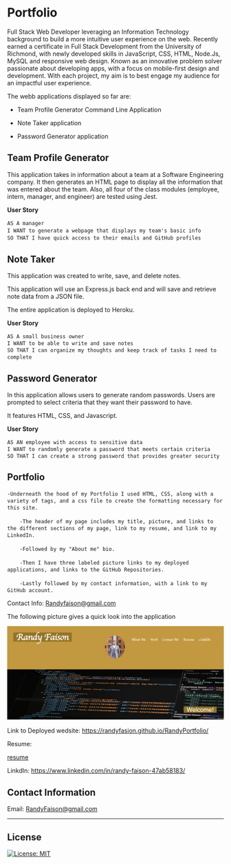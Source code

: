# Portfolio 

Full Stack Web Developer leveraging an Information Technology background to build a more intuitive user experience on the web. Recently earned a certificate in Full Stack Development from the University of Richmond, with newly developed skills in JavaScript, CSS, HTML, Node.Js, MySQL and responsive web design. Known as an innovative problem solver passionate about developing apps, with a focus on mobile-first design and development. With each project, my aim is to best engage my audience for an impactful user experience. 


The webb applications displayed so far are:

- Team Profile Generator Command Line Application

- Note Taker application

- Password Generator application



## Team Profile Generator

This application takes in information about a team at a Software Engineering company. It then generates an HTML page to display all the information that was entered about the team. Also, all four of the class modules (employee, intern, manager, and engineer) are tested using Jest.

**User Story**

```md
AS A manager
I WANT to generate a webpage that displays my team's basic info
SO THAT I have quick access to their emails and GitHub profiles
```



 ## Note Taker

 This application was created to write, save, and delete notes. 
   
This application will use an Express.js back end and will save and retrieve note data from a JSON file.

The entire application is deployed to Heroku.

 **User Story**

```
AS A small business owner
I WANT to be able to write and save notes
SO THAT I can organize my thoughts and keep track of tasks I need to complete
```



## Password Generator

In this application allows users to generate random passwords. Users are prompted to select criteria that they want their password to have.  

It features HTML, CSS, and Javascript. 


**User Story**

```
AS AN employee with access to sensitive data
I WANT to randomly generate a password that meets certain criteria
SO THAT I can create a strong password that provides greater security
```




## Portfolio

    -Underneath the hood of my Portfolio I used HTML, CSS, along with a variety of tags, and a css file to create the formatting necessary for this site. 

        -The header of my page includes my title, picture, and links to the different sections of my page, link to my resume, and link to my LinkedIn. 
        
        -Followed by my "About me" bio.

        -Then I have three labeled picture links to my deployed applications, and links to the GitHub Repositories. 
        
        -Lastly followed by my contact information, with a link to my GitHub account. 

Contact Info: Randyfaison@gmail.com

The following picture gives a quick look into the application 

![portfolio](screenshot1.png)


Link to Deployed wedsite:
https://randyfasion.github.io/RandyPortfolio/


Resume:

[resume](RandyFaison-Resume-2.pdf)

LinkdIn:
https://www.linkedin.com/in/randy-faison-47ab58183/

## Contact Information
Email: RandyFaison@gmail.com


- - -
## License
 [![License: MIT](https://img.shields.io/badge/License-MIT-yellow.svg)](https://opensource.org/licenses/MIT)
